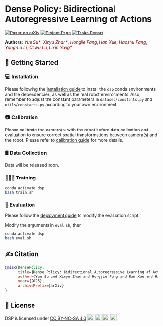 # Dense Policy: Bidirectional Autoregressive Learning of Actions

[![Paper on arXiv](https://img.shields.io/badge/Paper-arXiv-red.svg)](https://arxiv.org/abs/2503.13217) [![Project Page](https://img.shields.io/badge/Project-Page-blue.svg)](https://github.com/Selen-Suyue/DensePolicy) [![Tasks Report](https://img.shields.io/badge/Report-PDF-orange.svg)]()

**Authors**: <a href="https://selen-suyue.github.io" style="color: maroon; text-decoration: none; font-style: italic;">Yue Su*</a><sup></sup>,
<a href="https://scholar.google.com/citations?user=WurpqEMAAAAJ&hl=en" style="color: maroon; text-decoration: none; font-style: italic;">Xinyu Zhan*</a><sup></sup>,
<a href="https://tonyfang.net/" style="color: maroon; text-decoration: none; font-style: italic;">Hongjie Fang</a>,
<a href="https://hanxue.me/" style="color: maroon; text-decoration: none; font-style: italic;">Han Xue</a>,
<a href="https://fang-haoshu.github.io/" style="color: maroon; text-decoration: none; font-style: italic;">Haoshu Fang</a>,
<a href="https://dirtyharrylyl.github.io/" style="color: maroon; text-decoration: none; font-style: italic;">Yong-Lu Li</a>,
<a href="https://www.mvig.org/" style="color: maroon; text-decoration: none; font-style: italic;">Cewu Lu</a>,
<a href="https://lixiny.github.io/" style="color: maroon; text-decoration: none; font-style: italic;">Lixin Yang&dagger;</a><sup></sup>

## 🛫 Getting Started

### 💻 Installation

Please following the [installation guide](assets/docs/INSTALL.md) to install the `dsp` conda environments and the dependencies, as well as the real robot environments. Also, remember to adjust the constant parameters in `dataset/constants.py` and `utils/constants.py` according to your own environment.

### 📷 Calibration

Please calibrate the camera(s) with the robot before data collection and evaluation to ensure correct spatial transformations between camera(s) and the robot. Please refer to [calibration guide](assets/docs/CALIB.md) for more details.

### 🛢️ Data Collection

Data will be released soon.

### 🧑🏻‍💻 Training

```bash
conda activate dsp
bash train.sh
```

### 🤖 Evaluation

Please follow the [deployment guide](assets/docs/DEPLOY.md) to modify the evaluation script.

Modify the arguments in `eval.sh`, then

```bash
conda activate dsp
bash eval.sh
```

## ✍️ Citation

```bibtex
@misc{DensePolicy,
      title={Dense Policy: Bidirectional Autoregressive Learning of Actions}, 
      author={Yue Su and Xinyu Zhan and Hongjie Fang and Han Xue and Hao-Shu Fang and Yong-Lu Li and Cewu Lu and Lixin Yang},
      year={2025},
      archivePrefix={arXiv}
}
```

## 📃 License

<p xmlns:cc="http://creativecommons.org/ns#" xmlns:dct="http://purl.org/dc/terms/"><a property="dct:title" rel="">DSP</a> is licensed under <a href="https://creativecommons.org/licenses/by-nc-sa/4.0/?ref=chooser-v1" target="_blank" rel="license noopener noreferrer" style="display:inline-block;">CC BY-NC-SA 4.0<img style="height:22px!important;margin-left:3px;vertical-align:text-bottom;" src="https://mirrors.creativecommons.org/presskit/icons/cc.svg?ref=chooser-v1" alt=""><img style="height:22px!important;margin-left:3px;vertical-align:text-bottom;" src="https://mirrors.creativecommons.org/presskit/icons/by.svg?ref=chooser-v1" alt=""><img style="height:22px!important;margin-left:3px;vertical-align:text-bottom;" src="https://mirrors.creativecommons.org/presskit/icons/nc.svg?ref=chooser-v1" alt=""><img style="height:22px!important;margin-left:3px;vertical-align:text-bottom;" src="https://mirrors.creativecommons.org/presskit/icons/sa.svg?ref=chooser-v1" alt=""></a></p>
